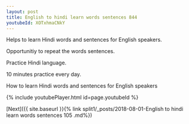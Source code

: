 ```yaml
---
layout: post
title: English to hindi learn words sentences 844 
youtubeId: XOTxhmaCNkY
---
```

 
 
Helps to learn Hindi words and sentences for English speakers.

Opportunitiy to repeat the words sentences. 

Practice Hindi language. 
 
10 minutes practice every day. 
 
How to learn Hindi words and sentences for English speakers 
 
{% include youtubePlayer.html id=page.youtubeId %}
 
 
[Next]({{ site.baseurl }}{% link  split1/_posts/2018-08-01-English to hindi learn words sentences 105 .md%})
 
